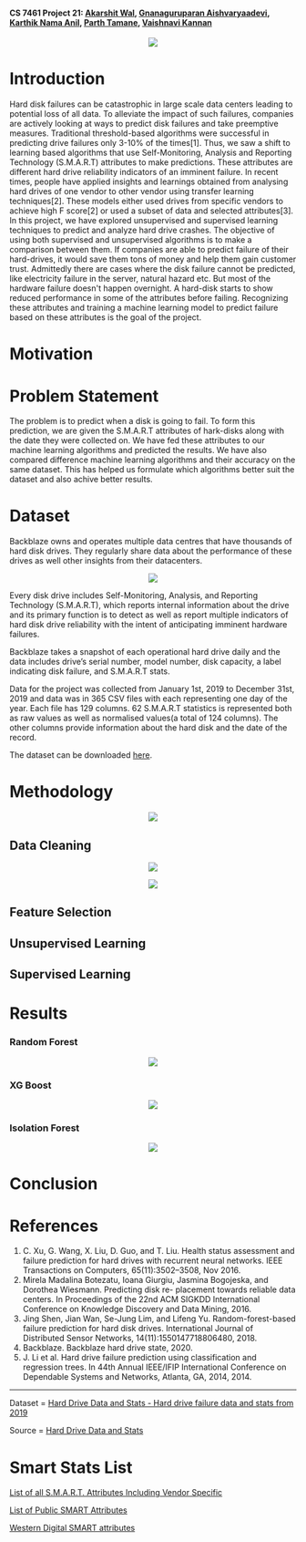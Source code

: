 
#### CS 7461 Project 21: [Akarshit Wal](https://github.com/Akarshit), [Gnanaguruparan Aishvaryaadevi](https://github.com/Aishvaryaa), [Karthik Nama Anil](https://github.com/KarthikNA), [Parth Tamane](https://github.com/parthv21), [Vaishnavi Kannan](https://github.com/Vaishnavik22)  

<p align="center">
    <img src="images/cover_img.png">
</p>

# Introduction
Hard disk failures can be catastrophic in large scale data centers leading to potential loss of all data. To alleviate the
impact of such failures, companies are actively looking at ways to predict disk failures and take preemptive measures.
Traditional threshold-based algorithms were successful in predicting drive failures only 3-10% of the times[1]. Thus,
we saw a shift to learning based algorithms that use Self-Monitoring, Analysis and Reporting Technology (S.M.A.R.T)
attributes to make predictions. These attributes are different hard drive reliability indicators of an imminent failure.
In recent times, people have applied insights and learnings obtained from analysing hard drives of one vendor to other
vendor using transfer learning techniques[2]. These models either used drives from specific vendors to achieve high
F score[2] or used a subset of data and selected attributes[3]. In this project, we have explored unsupervised and
supervised learning techniques to predict and analyze hard drive crashes. The objective of using both supervised and
unsupervised algorithms is to make a comparison between them.
If companies are able to predict failure of their hard-drives, it would save them tons of money and help them gain customer trust.
Admittedly there are cases where the disk failure cannot be predicted, like electricity failure in the server, natural hazard etc. But most of the hardware failure doesn't happen overnight. A hard-disk starts to show reduced performance in some of the attributes before failing. Recognizing these attributes and training a machine learning model to predict failure based on these attributes is the goal of the project.

# Motivation

# Problem Statement

The problem is to predict when a disk is going to fail. To form this prediction, we are given the S.M.A.R.T attributes of hark-disks along with the date they were collected on. We have fed these attributes to our machine learning algorithms and predicted the results.
We have also compared difference machine learning algorithms and their accuracy on the same dataset. This has helped us formulate which algorithms better suit the dataset and also achive better results.

# Dataset

Backblaze owns and operates multiple data centres that have thousands of hard disk drives. 
They regularly share data about the performance of these drives as well other insights from their datacenters. 

<p align="center">
    <img src="images/backblaze_logo.png">
</p>

Every disk drive includes Self-Monitoring, Analysis, and Reporting Technology (S.M.A.R.T), 
which reports internal information about the drive and its primary function is to detect 
as well as report multiple indicators of hard disk drive reliability with the intent of anticipating 
imminent hardware failures.

Backblaze takes a snapshot of each operational hard drive daily and the data includes drive’s serial number, model number, disk capacity, 
a label indicating disk failure, and S.M.A.R.T stats.  

Data for the project was collected from January 1st, 2019 to December 31st, 2019 and data was in 365 CSV files
with each representing one day of the year. Each file has 129 columns. 62 S.M.A.R.T statistics is represented both as 
raw values as well as normalised values(a total of 124 columns). The other columns provide information about the hard disk and the date of the record.

The dataset can be downloaded [here](https://www.backblaze.com/b2/hard-drive-test-data.html).

# Methodology

<p align="center">
    <img src="images/methodology.png">
</p>


## Data Cleaning

<p align="center">
    <img src="images/hdd_model_selection.png">
</p>

<p align="center">
    <img src="images/feature_reduction.png">
</p>

## Feature Selection

## Unsupervised Learning

## Supervised Learning

# Results

### Random Forest

<p align="center">
    <img src="images/RF.png">
</p>


### XG Boost

<p align="center">
    <img src="images/XGB.png">
</p>

### Isolation Forest

<p align="center">
    <img src="images/IF.png">
</p>

# Conclusion

# References
1. C. Xu, G. Wang, X. Liu, D. Guo, and T. Liu. Health status assessment and failure prediction for hard drives with recurrent neural networks. IEEE Transactions on Computers, 65(11):3502–3508, Nov 2016.
2. Mirela Madalina Botezatu, Ioana Giurgiu, Jasmina Bogojeska, and Dorothea Wiesmann. Predicting disk re- placement towards reliable data centers. In Proceedings of the 22nd ACM SIGKDD International Conference on Knowledge Discovery and Data Mining, 2016.
3. Jing Shen, Jian Wan, Se-Jung Lim, and Lifeng Yu. Random-forest-based failure prediction for hard disk drives. International Journal of Distributed Sensor Networks, 14(11):1550147718806480, 2018.
4. Backblaze. Backblaze hard drive state, 2020.
5. J. Li et al. Hard drive failure prediction using classification and regression trees. In 44th Annual IEEE/IFIP International Conference on Dependable Systems and Networks, Atlanta, GA, 2014, 2014.

----

Dataset = [Hard Drive Data and Stats - Hard drive failure data and stats from 2019](https://www.kaggle.com/jackywangkaggle/hard-drive-data-and-stats)

Source = [Hard Drive Data and Stats](https://www.backblaze.com/b2/hard-drive-test-data.html)

# Smart Stats List

[List of all S.M.A.R.T. Attributes Including Vendor Specific](https://www.data-medics.com/forum/list-of-all-s-m-a-r-t-attributes-including-vendor-specific-t1476.html)

[List of Public SMART Attributes](http://www.t13.org/Documents/UploadedDocuments/docs2005/e05173r0-ACS-SMARTAttributes_List.pdf)

[Western Digital SMART attributes](https://sourceforge.net/p/smartmontools/mailman/message/23829511/)

